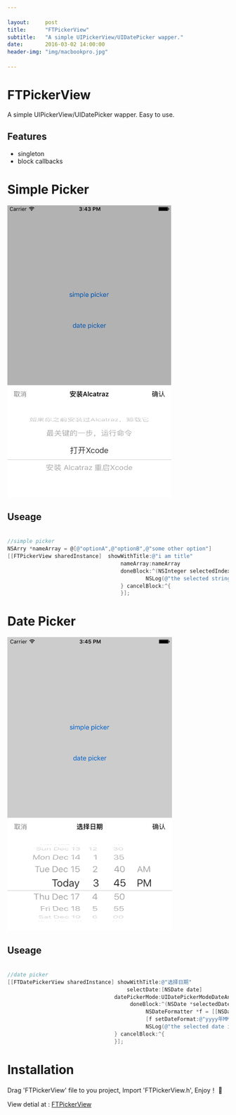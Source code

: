 ```yaml
---

layout:     post
title:      "FTPickerView"
subtitle:   "A simple UIPickerView/UIDatePicker wapper."
date:       2016-03-02 14:00:00
header-img: "img/macbookpro.jpg"

---
```



<h1>FTPickerView</h1>

A simple UIPickerView/UIDatePicker wapper. Easy to use.

<h2>Features</h2>

* singleton
* block callbacks


<h1>Simple Picker</h1>

![FTPickerView Simple Picker](https://raw.githubusercontent.com/liufengting/FTPickerView/master/ImageAssets/SimplePicker.png)


<h2>Useage</h2>

```objective-c

//simple picker
NSArry *nameArray = @[@"optionA",@"optionB",@"some other option"]
[[FTPickerView sharedInstance]  showWithTitle:@"i am title"
                                    nameArray:nameArray
                                    doneBlock:^(NSInteger selectedIndex) {
                                       		NSLog(@"the selected string is: %@",nameArray[selectedIndex]);
                                    } cancelBlock:^{
                                    }];
```

<h1>Date Picker</h1>

![FTPickerView Simple Picker](https://raw.githubusercontent.com/liufengting/FTPickerView/master/ImageAssets/DatePicker.png)

<h2>Useage</h2>

```objective-c

//date picker
[[FTDatePickerView sharedInstance] showWithTitle:@"选择日期"
                                      selectDate:[NSDate date]
                                  datePickerMode:UIDatePickerModeDateAndTime
                                       doneBlock:^(NSDate *selectedDate) {
                                            NSDateFormatter *f = [[NSDateFormatter alloc]init];
                                            [f setDateFormat:@"yyyy年MM月dd日 HH:mm:ss"];
                                            NSLog(@"the selected date is: %@",[f stringFromDate:selectedDate]);
                                  } cancelBlock:^{
                                  }];
```

<h1>Installation</h1>

Drag 'FTPickerView' file to you project,
Import 'FTPickerView.h',
Enjoy！ 🍺

View detial at : [FTPickerView](http://liufengting.github.io/FTPickerView)